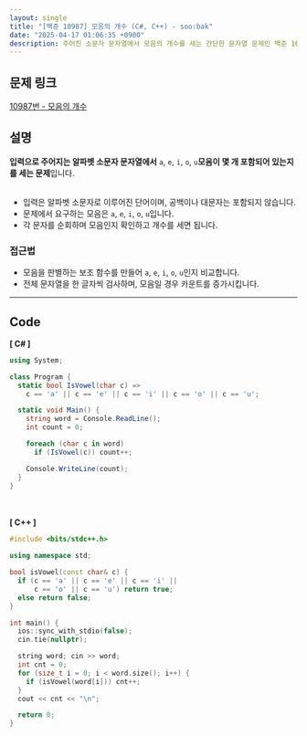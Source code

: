 ```yaml
---
layout: single
title: "[백준 10987] 모음의 개수 (C#, C++) - soo:bak"
date: "2025-04-17 01:06:35 +0900"
description: 주어진 소문자 문자열에서 모음의 개수를 세는 간단한 문자열 문제인 백준 10987번 모음의 개수 문제의 C# 및 C++ 풀이 및 해설
---
```


## 문제 링크
[10987번 - 모음의 개수](https://www.acmicpc.net/problem/10987)

## 설명
**입력으로 주어지는 알파벳 소문자 문자열에서** `a`, `e`, `i`, `o`, `u`**모음이 몇 개 포함되어 있는지를 세는 문제**입니다.<br>
<br>

- 입력은 알파벳 소문자로 이루어진 단어이며, 공백이나 대문자는 포함되지 않습니다.<br>
- 문제에서 요구하는 모음은 `a`, `e`, `i`, `o`, `u`입니다.<br>
- 각 문자를 순회하며 모음인지 확인하고 개수를 세면 됩니다.<br>

### 접근법
- 모음을 판별하는 보조 함수를 만들어 `a`, `e`, `i`, `o`, `u`인지 비교합니다.<br>
- 전체 문자열을 한 글자씩 검사하며, 모음일 경우 카운트를 증가시킵니다.<br>

---

## Code
<b>[ C# ] </b>
<br>

```csharp
using System;

class Program {
  static bool IsVowel(char c) =>
    c == 'a' || c == 'e' || c == 'i' || c == 'o' || c == 'u';

  static void Main() {
    string word = Console.ReadLine();
    int count = 0;

    foreach (char c in word)
      if (IsVowel(c)) count++;

    Console.WriteLine(count);
  }
}
```

<br><br>
<b>[ C++ ] </b>
<br>

```cpp
#include <bits/stdc++.h>

using namespace std;

bool isVowel(const char& c) {
  if (c == 'a' || c == 'e' || c == 'i' ||
      c == 'o' || c == 'u') return true;
  else return false;
}

int main() {
  ios::sync_with_stdio(false);
  cin.tie(nullptr);

  string word; cin >> word;
  int cnt = 0;
  for (size_t i = 0; i < word.size(); i++) {
    if (isVowel(word[i])) cnt++;
  }
  cout << cnt << "\n";

  return 0;
}
```
